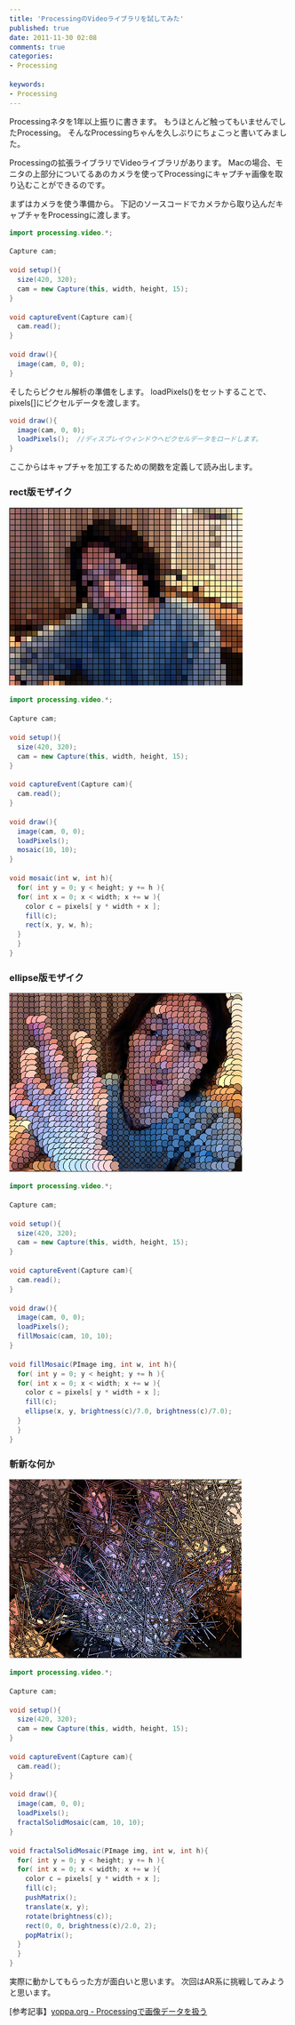 ```yaml
---
title: 'ProcessingのVideoライブラリを試してみた'
published: true
date: 2011-11-30 02:08
comments: true
categories:
- Processing

keywords:
- Processing
---
```

Processingネタを1年以上振りに書きます。
もうほとんど触ってもいませんでしたProcessing。
そんなProcessingちゃんを久しぶりにちょこっと書いてみました。

Processingの拡張ライブラリでVideoライブラリがあります。
Macの場合、モニタの上部分についてるあのカメラを使ってProcessingにキャプチャ画像を取り込むことができるのです。

まずはカメラを使う準備から。
下記のソースコードでカメラから取り込んだキャプチャをProcessingに渡します。

```java
import processing.video.*;

Capture cam;

void setup(){
  size(420, 320);
  cam = new Capture(this, width, height, 15);
}

void captureEvent(Capture cam){
  cam.read();
}

void draw(){
  image(cam, 0, 0);
}
```

そしたらピクセル解析の準備をします。
loadPixels()をセットすることで、pixels[]にピクセルデータを渡します。
```java
void draw(){
  image(cam, 0, 0);
  loadPixels();  //ディスプレイウィンドウへピクセルデータをロードします。
}
```

ここからはキャプチャを加工するための関数を定義して読み出します。


### rect版モザイク
<a href="/imgs/archives/2011/11/ca49c20ec8023714493c1e9be7a17703.png"><img src="/imgs/archives/2011/11/ca49c20ec8023714493c1e9be7a17703.png" alt="" title="スクリーンショット 2011-11-29 23.27.21" width="420" height="321" class="alignnone size-full wp-image-853" /></a>
```java
import processing.video.*;
 
Capture cam;
 
void setup(){
  size(420, 320);
  cam = new Capture(this, width, height, 15);
}
 
void captureEvent(Capture cam){
  cam.read();
}
 
void draw(){
  image(cam, 0, 0);
  loadPixels();
  mosaic(10, 10);
}

void mosaic(int w, int h){
  for( int y = 0; y < height; y += h ){
  for( int x = 0; x < width; x += w ){
    color c = pixels[ y * width + x ];
    fill(c);
    rect(x, y, w, h);
  }
  }
}
```


### ellipse版モザイク
<a href="/imgs/archives/2011/11/f68ac3e907b52df26b26a45fcb7db787.png"><img src="/imgs/archives/2011/11/f68ac3e907b52df26b26a45fcb7db787.png" alt="" title="スクリーンショット 2011-11-30 0.58.54" width="419" height="322" class="alignnone size-full wp-image-855" /></a>
```java
import processing.video.*;
 
Capture cam;
 
void setup(){
  size(420, 320);
  cam = new Capture(this, width, height, 15);
}
 
void captureEvent(Capture cam){
  cam.read();
}
 
void draw(){
  image(cam, 0, 0);
  loadPixels();
  fillMosaic(cam, 10, 10);
}

void fillMosaic(PImage img, int w, int h){
  for( int y = 0; y < height; y += h ){
  for( int x = 0; x < width; x += w ){
    color c = pixels[ y * width + x ];
    fill(c);
    ellipse(x, y, brightness(c)/7.0, brightness(c)/7.0);
  }
  }
}
```


### 斬新な何か
<a href="/imgs/archives/2011/11/6c3ad99e87ec9eb07ec8c82902354f8b.png"><img src="/imgs/archives/2011/11/6c3ad99e87ec9eb07ec8c82902354f8b.png" alt="" title="スクリーンショット 2011-11-30 2.00.50" width="418" height="322" class="alignnone size-full wp-image-857" /></a>
```java
import processing.video.*;
 
Capture cam;
 
void setup(){
  size(420, 320);
  cam = new Capture(this, width, height, 15);
}
 
void captureEvent(Capture cam){
  cam.read();
}
 
void draw(){
  image(cam, 0, 0);
  loadPixels();
  fractalSolidMosaic(cam, 10, 10);
}

void fractalSolidMosaic(PImage img, int w, int h){
  for( int y = 0; y < height; y += h ){
  for( int x = 0; x < width; x += w ){
    color c = pixels[ y * width + x ];
    fill(c);
    pushMatrix();
    translate(x, y);
    rotate(brightness(c));
    rect(0, 0, brightness(c)/2.0, 2);
    popMatrix();
  }
  }
}
```

実際に動かしてもらった方が面白いと思います。
次回はAR系に挑戦してみようと思います。

[参考記事】[yoppa.org - Processingで画像データを扱う](http://yoppa.org/proga10/1353.html "yoppa.org - Processingで画像データを扱う")